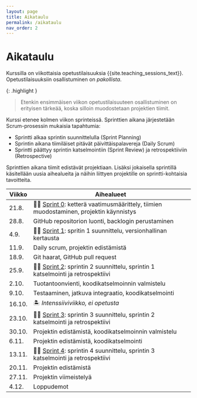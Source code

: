 ```yaml
---
layout: page
title: Aikataulu
permalink: /aikataulu
nav_order: 2
---
```


# Aikataulu

Kurssilla on viikottaisia opetustilaisuuksia {{site.teaching_sessions_text}}. Opetustilaisuuksiin osallistuminen on _pakollista_.

{: .highlight }

> Etenkin ensimmäisen viikon opetustilaisuuteen osallistuminen on erityisen tärkeää, koska silloin muodostetaan projektien tiimit.

Kurssi etenee kolmen viikon sprinteissä. Sprinttien aikana järjestetään Scrum-prosessin mukaisia tapahtumia:

- Sprintti alkaa sprintin suunnittelulla (Sprint Planning)
- Sprintin aikana tiimiläiset pitävät päivittäispalavereja (Daily Scrum)
- Sprintti päättyy sprintin katselmointiin (Sprint Review) ja retrospektiiviin (Retrospective)

Sprinttien aikana tiimit edistävät projektiaan. Lisäksi jokaisella sprintillä käsitellään uusia aihealueita ja näihin liittyen projektille on sprintti-kohtaisia tavoitteita.

| Viikko | Aihealueet                                                                                                 |
| ------ | ---------------------------------------------------------------------------------------------------------- |
| 21.8.  | 🏃‍♂️ [Sprint 0](/sprint-0): ketterä vaatimusmäärittely, tiimien muodostaminen, projektin käynnistys |
| 28.8.  | GitHub repositorion luonti, backlogin perustaminen                                                        |
| 4.9.   | 🏃‍♂️ [Sprint 1](/sprint-1): spritin 1 suunnittelu, versionhallinan kertausta                                               |
| 11.9.  | Daily scrum, projektin edistämistä                                                                  |
| 18.9.  | Git haarat, GitHub pull request                                                   |
| 25.9.  | 🏃‍♂️ [Sprint 2](/sprint-2): sprintin 2 suunnittelu, sprintin 1 katselmointi ja retrospektiivi                               |
| 2.10.  | Tuotantoonvienti, koodikatselmoinnin valmistelu                                                                   |
| 9.10.  | Testaaminen, jatkuva integraatio, koodikatselmointi                                                                           |
| 16.10. | 🏝️ _Intenssiiviviikko, ei opetusta_                                                                           |
| 23.10. | 🏃‍♂️ [Sprint 3](/sprint-3): sprintin 3 suunnittelu, sprintin 2 katselmointi ja retrospektiivi              |
| 30.10. | Projektin edistämistä, koodikatselmoinnin valmistelu                                                                                      |
| 6.11.  | Projektin edistämistä, koodikatselmointi                                                                                      |
| 13.11. | 🏃‍♂️ [Sprint 4](/sprint-4): sprintin 4 suunnittelu, sprintin 3 katselmointi ja retrospektiivi                               |
| 20.11. | Projektin edistämistä                                                                                      |
| 27.11. | Projektin viimeistelyä                                                                                     |
| 4.12.  | Loppudemot                                                                                                 |

